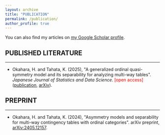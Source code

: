```yaml
---
layout: archive
title: "PUBLICATION"
permalink: /publication/
author_profile: true
---
```


You can also find my articles on [my Google Scholar profile](https://scholar.google.com/citations?user=xx6ZBSUAAAAJ&hl=en).

## PUBLISHED LITERATURE  
---
- Okahara, H. and Tahata, K. (2025), "A generalized ordinal quasi-symmetry model and its separability for analyzing multi-way tables". *Japanese Journal of Statistics and Data Science*. <span style="color: red;">[open access]</span> ([publication](https://link.springer.com/article/10.1007/s42081-024-00289-4), [arXiv](https://arxiv.org/abs/2405.04193)).


## PREPRINT  
---
- Okahara, H. and Tahata, K. (2024), "Asymmetry models and separability for multi-way contingency tables with ordinal categories". arXiv preprint, [arXiv:2405.12157](https://arxiv.org/abs/2405.12157).
